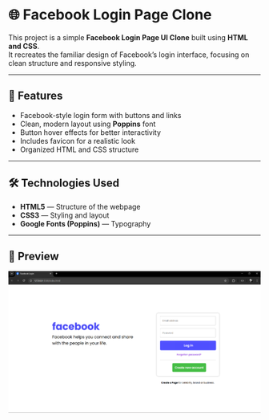 # 🌐 Facebook Login Page Clone

This project is a simple **Facebook Login Page UI Clone** built using **HTML and CSS**.  
It recreates the familiar design of Facebook’s login interface, focusing on clean structure and responsive styling.

---

## 🧩 Features

- Facebook-style login form with buttons and links  
- Clean, modern layout using **Poppins** font  
- Button hover effects for better interactivity  
- Includes favicon for a realistic look  
- Organized HTML and CSS structure  

---

## 🛠️ Technologies Used

- **HTML5** — Structure of the webpage  
- **CSS3** — Styling and layout  
- **Google Fonts (Poppins)** — Typography  

---
## 📸 Preview

![Website Preview](images/webpage-preview.png)

